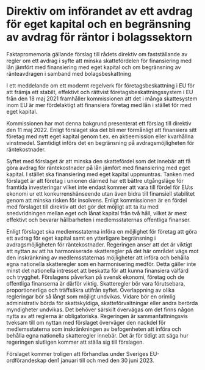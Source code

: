 # Direktiv om införandet av ett avdrag för eget kapital och en begränsning av avdrag för räntor i bolagssektorn

Fakta­promemoria gällande förslag till rådets direktiv om fastställande av regler om ett avdrag i syfte att minska skattefördelen för finansiering med lån jämfört med finansiering med eget kapital och om begränsning av ränteavdragen i samband med bolagsbeskattning

I ett meddelande om ett modernt regelverk för företagsbeskattning i EU för att främja ett stabilt, effektivt och rättvist företagsbeskattningssystem i EU från den 18 maj 2021 framhåller kommissionen att det i många skattesystem inom EU är mer fördelaktigt att finansiera företag med lån i stället för med eget kapital.

Kommissionen har mot denna bakgrund presenterat ett förslag till direktiv den 11 maj 2022\. Enligt förslaget ska det bli mer förmånligt att finansiera sitt företag med nytt eget kapital genom t.ex. en aktieemission eller kvarhållna vinstmedel. Samtidigt införs det en begränsning på avdragsmöjligheten för räntekostnader.

Syftet med förslaget är att minska den skattefördel som det innebär att få göra avdrag för räntekostnader på lån jämfört med finansiering med eget kapital. I stället ska finansiering med eget kapital uppmuntras. Tanken med förslaget är att företag i unionen därmed har ett bättre utgångsläge för framtida investeringar vilket inte endast kommer att vara till fördel för EU:s ekonomi ur ett konkurrenshänseende utan även bidra till finansiell stabilitet genom att minska risken för insolvens. Enligt kommissionen är en fördel med förslaget till direktiv att det gör det möjligt att ta itu med snedvridningen mellan eget och lånat kapital från två håll, vilket är mest effektivt och bevarar hållbarheten i medlemsstaternas offentliga finanser.

Enligt förslaget ska medlemsstaterna införa en möjlighet för företag att göra ett avdrag för eget kapital samt en ytterligare begränsning i avdragsmöjligheten för räntekostnader. Regeringen anser att det är viktigt att nyttan av att ha harmoniserade skatteregler på det här området vägs mot den inskränkning av medlemsstaternas möjligheter att införa och behålla egna nationella skatteregler som en harmonisering medför. Detta gäller inte minst det nationella intresset att beskatta för att kunna finansiera välfärd och trygghet. Förslagens påverkan på svensk ekonomi, företag och de offentliga finanserna är därför viktig. Skatteregler bör vara förutsebara, proportionerliga och träffsäkra utifrån syftet. Överlappning av olika regleringar bör så långt som möjligt undvikas. Vidare bör en orimlig administrativ börda för skattskyldiga, skatteförvaltningar eller andra berörda myndigheter undvikas. Det behöver särskilt övervägas om det finns någon nytta av att reglerna är obligatoriska. Regeringen är sammanfattningsvis tveksam till om nyttan med förslaget överväger den nackdel för medlemsstaterna som inskränkningen av befogenheten att införa och behålla egna nationella skatteregler innebär. Det är för tidigt att säga hur regeringen slutligen kommer att ställa sig till förslagen.

Förslaget kommer troligen att förhandlas under Sveriges EU\-ordförandeskap den1 januari till och med den 30 juni 2023\.
